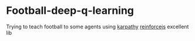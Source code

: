 # Football-deep-q-learning
Trying to teach football to some agents using [karpathy](https://github.com/karpathy) [reinforcejs](http://cs.stanford.edu/people/karpathy/reinforcejs/) excellent lib